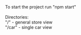 To start the project run "npm start"
</br></br>
Directories:
</br>
"/" -  general store view 
</br>
"/car" - single car view 
